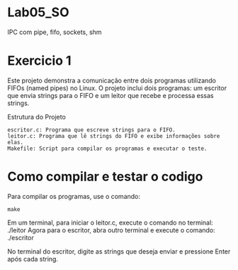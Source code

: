 # Lab05_SO
IPC com pipe, fifo, sockets, shm

# Exercicio 1

Este projeto demonstra a comunicação entre dois programas utilizando FIFOs (named pipes) no Linux. O projeto inclui dois programas: um escritor que envia strings para o FIFO e um leitor que recebe e processa essas strings.

Estrutura do Projeto

    escritor.c: Programa que escreve strings para o FIFO.
    leitor.c: Programa que lê strings do FIFO e exibe informações sobre elas.
    Makefile: Script para compilar os programas e executar o teste.

# Como compilar e testar o codigo 

Para compilar os programas, use o comando:

    make

Em um terminal, para iniciar o leitor.c, execute o comando no terminal: 
    ./leitor
Agora para o escritor, abra outro terminal e execute o comando: 
    ./escritor 

No terminal do escritor, digite as strings que deseja enviar e pressione Enter após cada string.